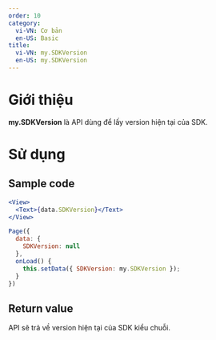 ```yaml
---
order: 10
category:
  vi-VN: Cơ bản 
  en-US: Basic
title: 
  vi-VN: my.SDKVersion
  en-US: my.SDKVersion
---
```


# Giới thiệu

**my.SDKVersion** là API dùng để lấy version hiện tại của SDK. 

# Sử dụng

## Sample code

```jsx
<View>
  <Text>{data.SDKVersion}</Text>
</View>
```

```js
Page({
  data: {
    SDKVersion: null
  },
  onLoad() {
    this.setData({ SDKVersion: my.SDKVersion });
  }
})
```

## Return value

API sẽ trả về version hiện tại của SDK kiểu chuỗi.